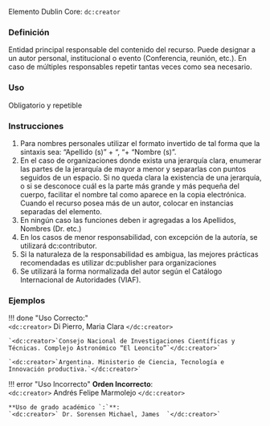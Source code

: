 Elemento Dublin Core: `dc:creator`

### __Definición__
Entidad  principal  responsable  del  contenido  del  recurso.  Puede designar a un autor personal, institucional o evento  (Conferencia, reunión, etc.).   En  caso  de  múltiples  responsables repetir tantas veces como sea necesario. 

### __Uso__
Obligatorio y repetible  

### __Instrucciones__
1. Para nombres personales utilizar el formato invertido de tal forma que la sintaxis sea: “Apellido (s)” + “, “+ “Nombre (s)”.   
2. En  el  caso  de  organizaciones  donde  exista  una  jerarquía  clara, enumerar   las   partes   de   la   jerarquía   de   mayor   a   menor   y separarlas con puntos seguidos de un espacio. Si no queda clara la existencia de una jerarquía, o si se desconoce cuál es la parte más  grande  y  más  pequeña  del  cuerpo,  facilitar  el  nombre  tal como aparece en la copia electrónica.   Cuando el recurso posea más de  un autor, colocar en instancias separadas del elemento.
3. En ningún caso las funciones deben ir agregadas a los Apellidos, Nombres (Dr. etc.)  
4. En  los  casos  de  menor  responsabilidad,  con  excepción  de  la autoría, se utilizará dc:contributor. 
5. Si la naturaleza de la responsabilidad es ambigua, las mejores prácticas recomendadas es utilizar dc:publisher para organizaciones
6. Se utilizará la forma normalizada del autor según el Catálogo Internacional de Autoridades (VIAF).
  
### __Ejemplos__

!!! done "Uso Correcto:"  
    `<dc:creator>` Di Pierro, Maria Clara `</dc:creator>`    

    `<dc:creator>`Consejo Nacional de Investigaciones Científicas y  Técnicas. Complejo Astronómico “El Leoncito”`</dc:creator>`  

    `<dc:creator>`Argentina. Ministerio de Ciencia, Tecnología e  Innovación productiva.`</dc:creator>`  


!!! error "Uso Incorrecto"
    **Orden Incorrecto**:  
    `<dc:creator>` Andrés Felipe Marmolejo `</dc:creator>`  

    **Uso de grado académico `:`**:  
    `<dc:creator>` Dr. Sorensen Michael, James  `</dc:creator>`


